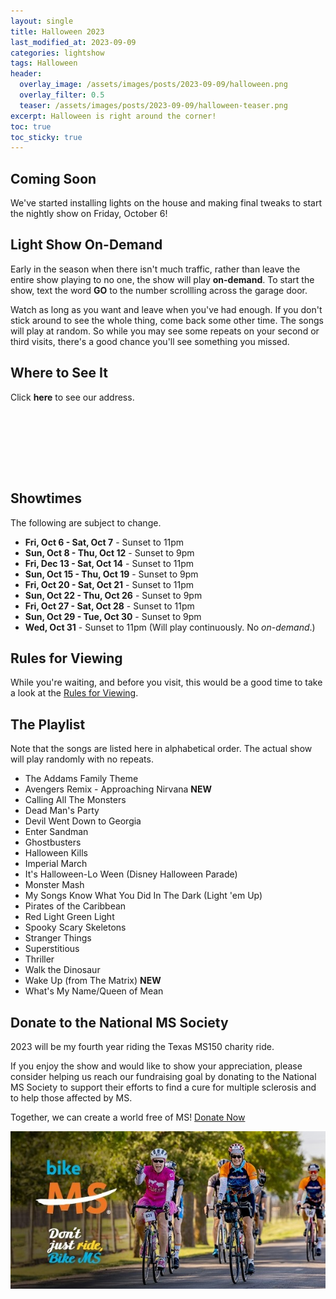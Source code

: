 ```yaml
---
layout: single
title: Halloween 2023
last_modified_at: 2023-09-09
categories: lightshow
tags: Halloween
header:
  overlay_image: /assets/images/posts/2023-09-09/halloween.png
  overlay_filter: 0.5
  teaser: /assets/images/posts/2023-09-09/halloween-teaser.png
excerpt: Halloween is right around the corner!
toc: true
toc_sticky: true
---
```


## Coming Soon

We've started installing lights on the house and making final tweaks to start the nightly show on Friday, October 6!

## Light Show On-Demand

Early in the season when there isn't much traffic, rather than leave the entire show playing to no one, the show will play <b>on-demand</b>. To start the show, text the word <b>GO</b> to the number scrollling across the garage door. 

Watch as long as you want and leave when you've had enough. If you don't stick around to see the whole thing, come back some other time. The songs will play at random. So while you may see some repeats on your second or third visits, there's a good chance you'll see something you missed.

## Where to See It

Click <b><a onclick="document.getElementById('imgAddress').style.visibility='visible';">here</a></b> to see our address.

<img id="imgAddress" src="/assets/images/addresspic.png" style="visibility: hidden">

## Showtimes
The following are subject to change.

* **Fri, Oct 6 - Sat, Oct 7** - Sunset to 11pm
* **Sun, Oct 8 - Thu, Oct 12** - Sunset to 9pm
* **Fri, Dec 13 - Sat, Oct 14** - Sunset to 11pm
* **Sun, Oct 15 - Thu, Oct 19** - Sunset to 9pm
* **Fri, Oct 20 - Sat, Oct 21** - Sunset to 11pm
* **Sun, Oct 22 - Thu, Oct 26** - Sunset to 9pm
* **Fri, Oct 27 - Sat, Oct 28** - Sunset to 11pm
* **Sun, Oct 29 - Tue, Oct 30** - Sunset to 9pm
* **Wed, Oct 31** - Sunset to 11pm (Will play continuously. No *on-demand*.)

## Rules for Viewing

While you're waiting, and before you visit, this would be a good time to take a look at the <a href="/lightshow/the_rules/">Rules for Viewing</a>.

## The Playlist
Note that the songs are listed here in alphabetical order. The actual show will play randomly with no repeats.

* The Addams Family Theme
* Avengers Remix - Approaching Nirvana **NEW**
* Calling All The Monsters
* Dead Man's Party
* Devil Went Down to Georgia
* Enter Sandman
* Ghostbusters
* Halloween Kills
* Imperial March
* It's Halloween-Lo Ween (Disney Halloween Parade)
* Monster Mash
* My Songs Know What You Did In The Dark (Light 'em Up)
* Pirates of the Caribbean
* Red Light Green Light
* Spooky Scary Skeletons
* Stranger Things
* Superstitious
* Thriller
* Walk the Dinosaur
* Wake Up (from The Matrix) **NEW**
* What's My Name/Queen of Mean

## Donate to the National MS Society

2023 will be my fourth year riding the Texas MS150 charity ride.

If you enjoy the show and would like to show your appreciation, please consider helping us reach our fundraising goal by donating to the National MS Society to support their efforts to find a cure for multiple sclerosis and to help those affected by MS. 

Together, we can create a world free of MS! [Donate Now](https://events.nationalmssociety.org/participant/chadgoode2024)

![National MS Society - BikeMS](/assets/images/splash/social_awareness_dont-just-ride-2.jpg)